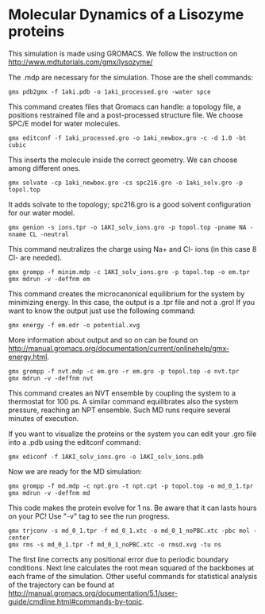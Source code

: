 # Molecular Dynamics of a Lisozyme proteins
This simulation is made using GROMACS. We follow the instruction on http://www.mdtutorials.com/gmx/lysozyme/

The .mdp are necessary for the simulation.
Those are the shell commands:

    gmx pdb2gmx -f 1aki.pdb -o 1aki_processed.gro -water spce
This command creates files that Gromacs can handle: a topology file, a positions restrained file and a post-processed structure file.
We choose SPC/E model for water molecules.

    gmx editconf -f 1aki_processed.gro -o 1aki_newbox.gro -c -d 1.0 -bt cubic
This inserts the molecule inside the correct geometry. We can choose among different ones.

    gmx solvate -cp 1aki_newbox.gro -cs spc216.gro -o 1aki_solv.gro -p topol.top
It adds solvate to the topology; spc216.gro is a good solvent configuration for our water model.

    gmx genion -s ions.tpr -o 1AKI_solv_ions.gro -p topol.top -pname NA -nname CL -neutral

This command neutralizes the charge using Na+ and Cl- ions (in this case 8 Cl- are needed).

    gmx grompp -f minim.mdp -c 1AKI_solv_ions.gro -p topol.top -o em.tpr
    gmx mdrun -v -deffnm em
    
This command creates the microcanonical equilibrium for the system by minimizing energy.
In this case, the output is a .tpr file and not a .gro!
If you want to know the output just use the following command:

    gmx energy -f em.edr -o potential.xvg
    
More information about output and so on can be found on http://manual.gromacs.org/documentation/current/onlinehelp/gmx-energy.html.
    
    gmx grompp -f nvt.mdp -c em.gro -r em.gro -p topol.top -o nvt.tpr
    gmx mdrun -v -deffnm nvt

This command creates an NVT ensemble by coupling the system to a thermostat for 100 ps.
A similar command equilibrates also the system pressure, reaching an NPT ensemble.
Such MD runs require several minutes of execution.

If you want to visualize the proteins or the system you can edit your .gro file into a .pdb using the editconf command:

    gmx ediconf -f 1AKI_solv_ions.gro -o 1AKI_solv_ions.pdb

Now we are ready for the MD simulation:

    gmx grompp -f md.mdp -c npt.gro -t npt.cpt -p topol.top -o md_0_1.tpr
    gmx mdrun -v -deffnm md

This code makes the protein evolve for 1 ns. Be aware that it can lasts hours on your PC! Use "-v" tag to see the run progress.

    gmx trjconv -s md_0_1.tpr -f md_0_1.xtc -o md_0_1_noPBC.xtc -pbc mol -center
    gmx rms -s md_0_1.tpr -f md_0_1_noPBC.xtc -o rmsd.xvg -tu ns

The first line corrects any positional error due to periodic boundary conditions. Next line calculates the root mean squared of the backbones at each frame of the simulation. Other useful commands for statistical analysis of the trajectory can be found at http://manual.gromacs.org/documentation/5.1/user-guide/cmdline.html#commands-by-topic.
